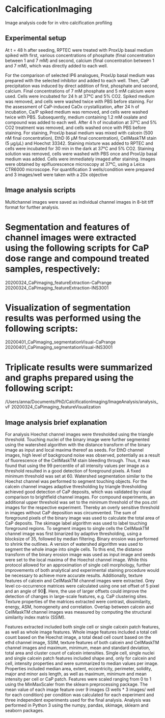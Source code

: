 # CalcificationImaging
Image analysis code for in vitro calcification profiling

## Experimental setup
At t = 48 h after seeding, RPTEC were treated with ProxUp basal medium spiked with first, various concentrations of phosphate (final concentration between 1 and 7 mM) and second, calcium (final concentration between 1 and 7 mM), which was directly added to each well.

For the comparison of selected IP6 analogues, ProxUp basal medium was prepared with the selected inhibitor and added to each well. Then, CaP precipitation was induced by direct addition of first, phosphate and second, calcium. Final concentrations of 7 mM phosphate and 5 mM calcium were used. Cells were incubated for 24 h at 37°C and 5% CO2. Spiked medium was removed, and cells were washed twice with PBS before staining. 
For the assessment of CaP-induced CaOx crystallization, after 24 h of incubation, Ca/P spiked medium was removed, and cells were washed twice with PBS. Subsequently, medium containing 1.2 mM oxalate and compound was added to each well. After 4 h of incubation at 37°C and 5% CO2 treatment was removed, and cells washed once with PBS before staining.
For staining, ProxUp basal medium was mixed with calcein (500 nM final concentration), EthD (6 µM final concentration), CellMaskTM stain (5 µg/µL) and Hoechst 33342. Staining mixture was added to RPTEC and cells were incubated for 30 min in the dark at 37°C and 5% CO2. Staining solution was removed, cells were washed with PBS once and ProxUp basal medium was added. Cells were immediately imaged after staining. Images were obtained by epifluorescence microscopy at 37°C, using a Leica CTR6000 microscope. For quantification 3 wells/condition were prepared and 3 images/well were taken with a 20x objective 

## Image analysis scripts
Multichannel images were saved as individual channel images in 8-bit tiff format for further analysis. 

# Segmentation and features of channel images were extracted using the following scripts for CaP dose range and compound treated samples, respectively:
20200324_CaPimaging_featureExtraction-CaPrange
20200324_CaPimaging_featureExtraction-INS3001

# Visualization of segmentation results was performed using the following scripts:
20200401_CaPimaging_segmentationVisual-CaPrange
20200401_CaPimaging_segmentationVisual-INS3001

# Triplicate results were summarized and graphs prepared using the following script:
/Users/anna/Documents/PhD/CalcificationImaging/ImageAnalysis/analysis_vF
20200324_CaPimaging_featureVisualization

## Image analysis brief explanation
For analysis Hoechst channel images were thresholded using the triangle threshold. Touching nuclei of the binary image were further segmented using the watershed algorithm with the distance transform of the binary image as input and local maxima thereof as seeds.
For EthD channel images, high level of background noise was observed, potentially as a result of fluorescence of the CellMaskTM stain bleeding through. Thus, it was found that using the 99 percentile of all intensity values per image as a threshold resulted in a good detection of foreground pixels. A fixed minimum threshold was set at 60. Watershed segmentation similar to the Hoechst channel was performed to segment touching objects. For the calcein channel images adaptive thresholding by triangle thresholding achieved good detection of CaP deposits, which was validated by visual comparison to brightfield channel images. For compound experiments, an additional upper threshold was set to the minimum threshold of the pos.ctrl images for the respective experiment. Thereby an overly sensitive threshold in images without CaP deposition was circumvented. The sum of foreground pixels of the binary image was used to calculate the total area of CaP deposits. The skimage label algorithm was used to label touching foreground regions. 
To segment images to single cells the CellMaskTM channel image was first binarized by adaptive thresholding, using a blocksize of 35, followed by median filtering. Binary erosion was performed to shrink the outlines. A version of watershed algorithm was used to segment the whole image into single cells. To this end, the distance transform of the binary erosion image was used as input image and seeds were set to the local maxima of the Hoechst channel image. While this protocol allowed for an approximation of single cell morphology, further improvements of both analytical and experimental staining procedure would be necessary to achieve more accurate results. 
Additionally, texture features of calcein and CellMaskTM channel images were extracted. Grey level co-occurrence matrices were calculated using one set offset of 5 pixel and an angle of 90. Here, the use of larger offsets could improve the detection of changes in large-scale features, e.g. CaP clustering sites. Texture properties of the matrices extracted were contrast, dissimilarity, energy, ASM, homogeneity and correlation. Overlap between calcein and CellMaskTM channel images was measured by computing the structural similarity index matrix (SSIM). 

Features extracted included both single cell or single calcein patch features, as well as whole image features. Whole image features included a total cell count based on the Hoechst image, a total dead cell count based on the ethd channel image, SSIM, texture features of both calcein and CellMaskTM channel images and maximum, minimum, mean and standard deviation, total area and cluster count of calcein intensities. Single cell, single nuclei and single calcein patch features included shape and, only for calcein and cell, intensity properties and were summarized to median values per image. Properties included median area, extent, eccentricity, perimeter, solidity, major and minor axis length, as well as maximum, minimum and mean intensity per cell or CaP patch. Features were scaled ranging from 0 to 1 using the MinMaxScaler from the sklearn preprocessing package. The mean value of each image feature over 9 images (3 wells * 3 images/ well for each condition) per condition was calculated for each experiment and three independent experiments used for the final analysis. Analysis was performed in Python 3 using the numpy, pandas, skimage, sklearn and seaborn packages.

